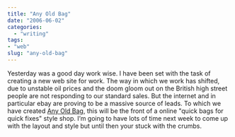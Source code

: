 ```yaml
---
title: "Any Old Bag"
date: "2006-06-02"
categories:
  - "writing"
tags:
- "web"
slug: "any-old-bag"
---
```


 <!-- [![Any Old Bag][image-1]][1] -->
Yesterday was a good day work wise. I have been set with the task of creating a new web site for work. The way in which we work has shifted, due to unstable oil prices and the doom gloom out on the British high street people are not responding to our standard sales. But the internet and in particular ebay are proving to be a massive source of leads. To which we have created [Any Old Bag][2], this will be the front of a online "quick bags for quick fixes" style shop. I’m going to have lots of time next week to come up with the layout and style but until then your stuck with the crumbs.

[1]:	https://www.flickr.com/photos/funkylarma/157940455/ "Any Old Bag"
[2]:	https://www.anyoldbag.com

[image-1]:	/images/157940455_e993055140_m.jpg
